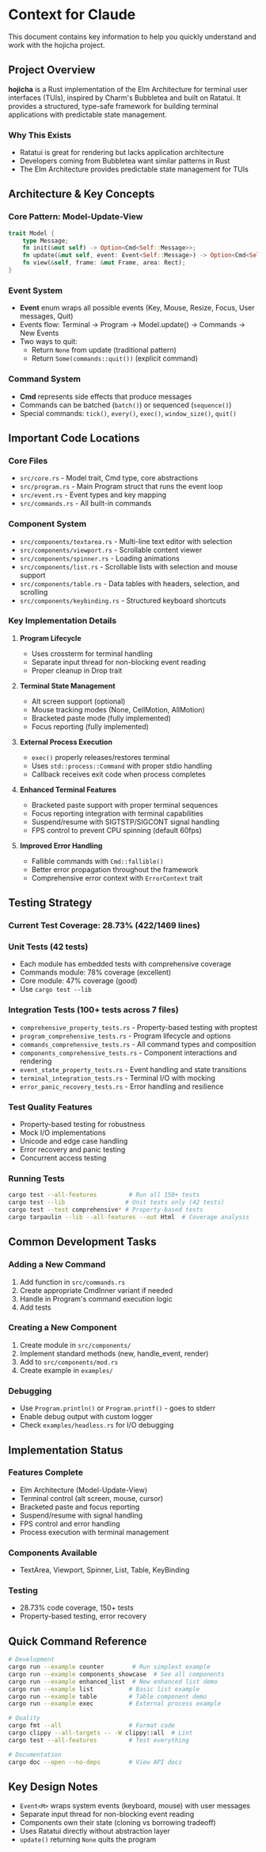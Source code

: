 # Context for Claude

This document contains key information to help you quickly understand and work with the hojicha project.

## Project Overview

**hojicha** is a Rust implementation of the Elm Architecture for terminal user interfaces (TUIs), inspired by Charm's Bubbletea and built on Ratatui. It provides a structured, type-safe framework for building terminal applications with predictable state management.


### Why This Exists
- Ratatui is great for rendering but lacks application architecture
- Developers coming from Bubbletea want similar patterns in Rust
- The Elm Architecture provides predictable state management for TUIs

## Architecture & Key Concepts

### Core Pattern: Model-Update-View
```rust
trait Model {
    type Message;
    fn init(&mut self) -> Option<Cmd<Self::Message>>;
    fn update(&mut self, event: Event<Self::Message>) -> Option<Cmd<Self::Message>>;
    fn view(&self, frame: &mut Frame, area: Rect);
}
```

### Event System
- **Event<M>** enum wraps all possible events (Key, Mouse, Resize, Focus, User messages, Quit)
- Events flow: Terminal → Program → Model.update() → Commands → New Events
- Two ways to quit:
  - Return `None` from update (traditional pattern)
  - Return `Some(commands::quit())` (explicit command)

### Command System
- **Cmd<M>** represents side effects that produce messages
- Commands can be batched (`batch()`) or sequenced (`sequence()`)
- Special commands: `tick()`, `every()`, `exec()`, `window_size()`, `quit()`

## Important Code Locations

### Core Files
- `src/core.rs` - Model trait, Cmd type, core abstractions
- `src/program.rs` - Main Program struct that runs the event loop
- `src/event.rs` - Event types and key mapping
- `src/commands.rs` - All built-in commands

### Component System
- `src/components/textarea.rs` - Multi-line text editor with selection
- `src/components/viewport.rs` - Scrollable content viewer  
- `src/components/spinner.rs` - Loading animations
- `src/components/list.rs` - Scrollable lists with selection and mouse support
- `src/components/table.rs` - Data tables with headers, selection, and scrolling
- `src/components/keybinding.rs` - Structured keyboard shortcuts

### Key Implementation Details

1. **Program Lifecycle**
   - Uses crossterm for terminal handling
   - Separate input thread for non-blocking event reading
   - Proper cleanup in Drop trait

2. **Terminal State Management**
   - Alt screen support (optional) 
   - Mouse tracking modes (None, CellMotion, AllMotion)
   - Bracketed paste mode (fully implemented)
   - Focus reporting (fully implemented)

3. **External Process Execution**
   - `exec()` properly releases/restores terminal
   - Uses `std::process::Command` with proper stdio handling
   - Callback receives exit code when process completes

4. **Enhanced Terminal Features**
   - Bracketed paste support with proper terminal sequences
   - Focus reporting integration with terminal capabilities
   - Suspend/resume with SIGTSTP/SIGCONT signal handling
   - FPS control to prevent CPU spinning (default 60fps)

5. **Improved Error Handling**
   - Fallible commands with `Cmd::fallible()`
   - Better error propagation throughout the framework
   - Comprehensive error context with `ErrorContext` trait

## Testing Strategy

### Current Test Coverage: 28.73% (422/1469 lines)

### Unit Tests (42 tests)
- Each module has embedded tests with comprehensive coverage
- Commands module: 78% coverage (excellent)
- Core module: 47% coverage (good)
- Use `cargo test --lib`

### Integration Tests (100+ tests across 7 files)
- `comprehensive_property_tests.rs` - Property-based testing with proptest
- `program_comprehensive_tests.rs` - Program lifecycle and options
- `commands_comprehensive_tests.rs` - All command types and composition
- `components_comprehensive_tests.rs` - Component interactions and rendering
- `event_state_property_tests.rs` - Event handling and state transitions
- `terminal_integration_tests.rs` - Terminal I/O with mocking
- `error_panic_recovery_tests.rs` - Error handling and resilience

### Test Quality Features
- Property-based testing for robustness
- Mock I/O implementations
- Unicode and edge case handling
- Error recovery and panic testing
- Concurrent access testing

### Running Tests
```bash
cargo test --all-features         # Run all 150+ tests
cargo test --lib                 # Unit tests only (42 tests)
cargo test --test comprehensive* # Property-based tests
cargo tarpaulin --lib --all-features --out Html  # Coverage analysis
```

## Common Development Tasks

### Adding a New Command
1. Add function in `src/commands.rs`
2. Create appropriate CmdInner variant if needed
3. Handle in Program's command execution logic
4. Add tests

### Creating a New Component
1. Create module in `src/components/`
2. Implement standard methods (new, handle_event, render)
3. Add to `src/components/mod.rs`
4. Create example in `examples/`

### Debugging
- Use `Program.println()` or `Program.printf()` - goes to stderr
- Enable debug output with custom logger
- Check `examples/headless.rs` for I/O debugging

## Implementation Status

### Features Complete
- Elm Architecture (Model-Update-View)
- Terminal control (alt screen, mouse, cursor)
- Bracketed paste and focus reporting
- Suspend/resume with signal handling
- FPS control and error handling
- Process execution with terminal management

### Components Available
- TextArea, Viewport, Spinner, List, Table, KeyBinding

### Testing
- 28.73% code coverage, 150+ tests
- Property-based testing, error recovery

## Quick Command Reference

```bash
# Development
cargo run --example counter        # Run simplest example
cargo run --example components_showcase  # See all components
cargo run --example enhanced_list  # New enhanced list demo
cargo run --example list          # Basic list example
cargo run --example table         # Table component demo
cargo run --example exec          # External process example

# Quality
cargo fmt --all                   # Format code
cargo clippy --all-targets -- -W clippy::all  # Lint
cargo test --all-features         # Test everything

# Documentation  
cargo doc --open --no-deps        # View API docs
```

## Key Design Notes

- `Event<M>` wraps system events (keyboard, mouse) with user messages
- Separate input thread for non-blocking event reading
- Components own their state (cloning vs borrowing tradeoff)
- Uses Ratatui directly without abstraction layer
- `update()` returning `None` quits the program